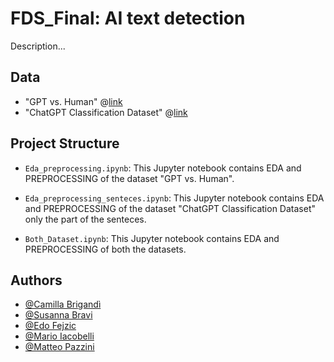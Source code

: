 # FDS_Final: AI text detection

Description...

## Data
- "GPT vs. Human" @[link](https://www.kaggle.com/datasets/heleneeriksen/gpt-vs-human-a-corpus-of-research-abstracts)
- "ChatGPT Classification Dataset" @[link](https://www.kaggle.com/datasets/mahdimaktabdar/chatgpt-classification-dataset)

## Project Structure

- `Eda_preprocessing.ipynb`: This Jupyter notebook contains EDA and PREPROCESSING of the dataset "GPT vs. Human". 

- `Eda_preprocessing_senteces.ipynb`: This Jupyter notebook contains EDA and PREPROCESSING of the dataset "ChatGPT Classification Dataset" only the part of the senteces.

- `Both_Dataset.ipynb`: This Jupyter notebook contains EDA and PREPROCESSING of both the datasets.

## Authors
- [@Camilla Brigandì](https://github.com/camillabrigandi)
- [@Susanna Bravi](https://github.com/susannabravi)
- [@Edo Fejzic](https://github.com/do3-173)
- [@Mario Iacobelli](https://github.com/Marioiacobelli)
- [@Matteo Pazzini](https://github.com/matteopazzini)
